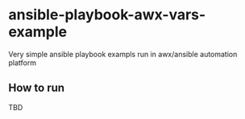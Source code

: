 # ansible-playbook-awx-vars-example
Very simple ansible playbook exampls run in awx/ansible automation platform

## How to run

TBD

